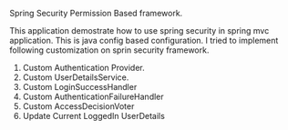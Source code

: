 Spring Security Permission Based framework.


This application demostrate how to use spring security in spring mvc application. This is java config based configuration. I tried to implement following customization on sprin security framework.

1) Custom Authentication Provider.
2) Custom UserDetailsService.
3) Custom LoginSuccessHandler
4) Custom AuthenticationFailureHandler
5) Custom AccessDecisionVoter
6) Update Current LoggedIn UserDetails
